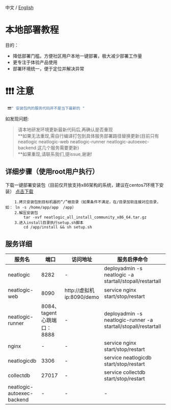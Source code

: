 中文 / [English](LOCAL_INSTALL.en.md)

# 本地部署教程
  目的：
  - 降低部署门槛。方便社区用户本地一键部署，极大减少部署工作量
  - 更专注于体验产品使用
  - 部署环境统一，便于定位并解决异常

# ❗❗❗ 注意
```js
 ❗❗❗" 安装包内的服务代码并不是当下最新的 "   
```
 如发现问题:<br>
>请本地研发环境更新最新代码后,再确认是否重现<br>
> **如果无法重现,需自行编译打包到具体服务部署路径替换更新(目前只有neatlogic neatlogic-web neatlogic-runner neatlogic-autoexec-backend 这几个服务需要更新)<br>
> **如果重现,请联系我们,提issue,谢谢!<br>
## 详细步骤（使用root用户执行）
下载一键部署安装包（目前仅开放支持x86架构的系统，建议在centos7环境下安装）
[点击下载](https://pan.baidu.com/s/1WsTvyIKjK-Bfd3kQzQfnZA?pwd=ccct)
```
	1.拷贝安装包到目标机器的“/”根目录（如果条件不满足，在/目录加软连接对应目录，如： ln -s /home/app/app  /app）
	2.解压安装包
		tar -xvf neatlogic_all_install_community_x86_64.tar.gz
	3.进入install目录执行setup.sh脚本
		cd /app/install && sh setup.sh
```

## 服务详细
|  服务名  |  端口  | 访问地址 | 服务启停命令 | 部署路径(更新版本) | 描述 |
| ----  | ----  | ----  | ---- | ---- | ---- | 
| neatlogic | 8282 | - | deployadmin -s neatlogic -a startall/stopall/restartall | /app/systems/neatlogic/apps/neatlogic.war |tomcat后端服务 ,通过http://虚拟机ip:8282/neatlogic/tenant/check/demo 验证服务是否正常 |
| neatlogic-web | 8090 | http://虚拟机ip:8090/demo | service nginx start/stop/restart | /app/systems/neatlogic-web/dist | 前端服务 |
| neatlogic-runner | 8084、tagent心跳端口：8888 | - | deployadmin -s neatlogic-runner -a startall/stopall/restartall | /app/systems/neatlogic-runner/lib/neatlogic-runner.jar |执行器runner后端服务，通过http://虚拟机ip:8084/autoexecrunner/anonymous/api/rest/server/health/check/demo 验证服务是否正常|
| nginx | - | - | service nginx start/stop/restart | /app/systems/nginx/ | - |
| neatlogicdb | 3306 | - | service neatlogicdb start/stop/restart | /app/databases/neatlogicdb | mysql8数据库 |
| collectdb | 27017 | - | service collectdb start/stop/restart | /app/databases/collectdb | mongodb数据库 |
| neatlogic-autoexec-backend | - | - | - | /app/systems/autoexec/ | - |

